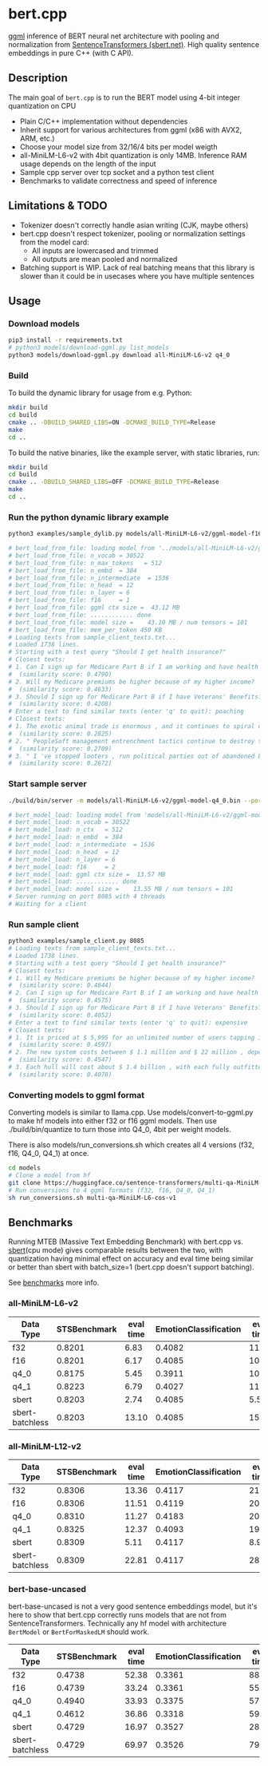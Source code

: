 # bert.cpp

[ggml](https://github.com/ggerganov/ggml) inference of BERT neural net architecture with pooling and normalization from [SentenceTransformers (sbert.net)](https://sbert.net/).
High quality sentence embeddings in pure C++ (with C API).

## Description
The main goal of `bert.cpp` is to run the BERT model using 4-bit integer quantization on CPU

* Plain C/C++ implementation without dependencies
* Inherit support for various architectures from ggml (x86 with AVX2, ARM, etc.)
* Choose your model size from 32/16/4 bits per model weigth
* all-MiniLM-L6-v2 with 4bit quantization is only 14MB. Inference RAM usage depends on the length of the input
* Sample cpp server over tcp socket and a python test client
* Benchmarks to validate correctness and speed of inference

## Limitations & TODO
* Tokenizer doesn't correctly handle asian writing (CJK, maybe others)
* bert.cpp doesn't respect tokenizer, pooling or normalization settings from the model card:
    * All inputs are lowercased and trimmed
    * All outputs are mean pooled and normalized
* Batching support is WIP. Lack of real batching means that this library is slower than it could be in usecases where you have multiple sentences

## Usage

### Download models
```sh
pip3 install -r requirements.txt
# python3 models/download-ggml.py list_models
python3 models/download-ggml.py download all-MiniLM-L6-v2 q4_0
```
### Build
To build the dynamic library for usage from e.g. Python:
```sh
mkdir build
cd build
cmake .. -DBUILD_SHARED_LIBS=ON -DCMAKE_BUILD_TYPE=Release
make
cd ..
```

To build the native binaries, like the example server, with static libraries, run:
```sh
mkdir build
cd build
cmake .. -DBUILD_SHARED_LIBS=OFF -DCMAKE_BUILD_TYPE=Release
make
cd ..
```
### Run the python dynamic library example
```sh
python3 examples/sample_dylib.py models/all-MiniLM-L6-v2/ggml-model-f16.bin

# bert_load_from_file: loading model from '../models/all-MiniLM-L6-v2/ggml-model-f16.bin' - please wait ...
# bert_load_from_file: n_vocab = 30522
# bert_load_from_file: n_max_tokens   = 512
# bert_load_from_file: n_embd  = 384
# bert_load_from_file: n_intermediate  = 1536
# bert_load_from_file: n_head  = 12
# bert_load_from_file: n_layer = 6
# bert_load_from_file: f16     = 1
# bert_load_from_file: ggml ctx size =  43.12 MB
# bert_load_from_file: ............ done
# bert_load_from_file: model size =    43.10 MB / num tensors = 101
# bert_load_from_file: mem_per_token 450 KB
# Loading texts from sample_client_texts.txt...
# Loaded 1738 lines.
# Starting with a test query "Should I get health insurance?"
# Closest texts:
# 1. Can I sign up for Medicare Part B if I am working and have health insurance through an employer?
#  (similarity score: 0.4790)
# 2. Will my Medicare premiums be higher because of my higher income?
#  (similarity score: 0.4633)
# 3. Should I sign up for Medicare Part B if I have Veterans' Benefits?
#  (similarity score: 0.4208)
# Enter a text to find similar texts (enter 'q' to quit): poaching
# Closest texts:
# 1. The exotic animal trade is enormous , and it continues to spiral out of control .
#  (similarity score: 0.2825)
# 2. " PeopleSoft management entrenchment tactics continue to destroy the value of the company for its shareholders , " said Deborah Lilienthal , an Oracle spokeswoman .
#  (similarity score: 0.2709)
# 3. " I 've stopped looters , run political parties out of abandoned buildings , caught people with large amounts of cash and weapons , " Williams said .
#  (similarity score: 0.2672)
```

### Start sample server
```sh
./build/bin/server -m models/all-MiniLM-L6-v2/ggml-model-q4_0.bin --port 8085

# bert_model_load: loading model from 'models/all-MiniLM-L6-v2/ggml-model-q4_0.bin' - please wait ...
# bert_model_load: n_vocab = 30522
# bert_model_load: n_ctx   = 512
# bert_model_load: n_embd  = 384
# bert_model_load: n_intermediate  = 1536
# bert_model_load: n_head  = 12
# bert_model_load: n_layer = 6
# bert_model_load: f16     = 2
# bert_model_load: ggml ctx size =  13.57 MB
# bert_model_load: ............ done
# bert_model_load: model size =    13.55 MB / num tensors = 101
# Server running on port 8085 with 4 threads
# Waiting for a client
```
### Run sample client
```sh
python3 examples/sample_client.py 8085
# Loading texts from sample_client_texts.txt...
# Loaded 1738 lines.
# Starting with a test query "Should I get health insurance?"
# Closest texts:
# 1. Will my Medicare premiums be higher because of my higher income?
#  (similarity score: 0.4844)
# 2. Can I sign up for Medicare Part B if I am working and have health insurance through an employer?
#  (similarity score: 0.4575)
# 3. Should I sign up for Medicare Part B if I have Veterans' Benefits?
#  (similarity score: 0.4052)
# Enter a text to find similar texts (enter 'q' to quit): expensive
# Closest texts:
# 1. It is priced at $ 5,995 for an unlimited number of users tapping into the single processor , or $ 195 per user with a minimum of five users .
#  (similarity score: 0.4597)
# 2. The new system costs between $ 1.1 million and $ 22 million , depending on configuration .
#  (similarity score: 0.4547)
# 3. Each hull will cost about $ 1.4 billion , with each fully outfitted submarine costing about $ 2.2 billion , Young said .
#  (similarity score: 0.4078)
```

### Converting models to ggml format
Converting models is similar to llama.cpp. Use models/convert-to-ggml.py to make hf models into either f32 or f16 ggml models. Then use ./build/bin/quantize to turn those into Q4_0, 4bit per weight models.

There is also models/run_conversions.sh which creates all 4 versions (f32, f16, Q4_0, Q4_1) at once.
```sh
cd models
# Clone a model from hf
git clone https://huggingface.co/sentence-transformers/multi-qa-MiniLM-L6-cos-v1
# Run conversions to 4 ggml formats (f32, f16, Q4_0, Q4_1)
sh run_conversions.sh multi-qa-MiniLM-L6-cos-v1
```

## Benchmarks
Running MTEB (Massive Text Embedding Benchmark) with bert.cpp vs. [sbert](https://sbert.net/)(cpu mode) gives comparable results between the two, with quantization having minimal effect on accuracy and eval time being similar or better than sbert with batch_size=1 (bert.cpp doesn't support batching).

See [benchmarks](benchmarks) more info.
### all-MiniLM-L6-v2
| Data Type | STSBenchmark | eval time | EmotionClassification | eval time | 
|-----------|-----------|------------|-----------|------------|
| f32 | 0.8201 | 6.83 | 0.4082 | 11.34 | 
| f16 | 0.8201 | 6.17 | 0.4085 | 10.28 | 
| q4_0 | 0.8175 | 5.45 | 0.3911 | 10.63 | 
| q4_1 | 0.8223 | 6.79 | 0.4027 | 11.41 | 
| sbert | 0.8203 | 2.74 | 0.4085 | 5.56 | 
| sbert-batchless | 0.8203 | 13.10 | 0.4085 | 15.52 | 

### all-MiniLM-L12-v2
| Data Type | STSBenchmark | eval time | EmotionClassification | eval time | 
|-----------|-----------|------------|-----------|------------|
| f32 | 0.8306 | 13.36 | 0.4117 | 21.23 | 
| f16 | 0.8306 | 11.51 | 0.4119 | 20.08 | 
| q4_0 | 0.8310 | 11.27 | 0.4183 | 20.81 | 
| q4_1 | 0.8325 | 12.37 | 0.4093 | 19.38 | 
| sbert | 0.8309 | 5.11 | 0.4117 | 8.93 | 
| sbert-batchless | 0.8309 | 22.81 | 0.4117 | 28.04 | 

### bert-base-uncased
bert-base-uncased is not a very good sentence embeddings model, but it's here to show that bert.cpp correctly runs models that are not from SentenceTransformers. Technically any hf model with architecture `BertModel` or `BertForMaskedLM` should work.

| Data Type | STSBenchmark | eval time | EmotionClassification | eval time | 
|-----------|-----------|------------|-----------|------------|
| f32 | 0.4738 | 52.38 | 0.3361 | 88.56 | 
| f16 | 0.4739 | 33.24 | 0.3361 | 55.86 | 
| q4_0 | 0.4940 | 33.93 | 0.3375 | 57.82 | 
| q4_1 | 0.4612 | 36.86 | 0.3318 | 59.63 | 
| sbert | 0.4729 | 16.97 | 0.3527 | 28.77 | 
| sbert-batchless | 0.4729 | 69.97 | 0.3526 | 79.02 | 
